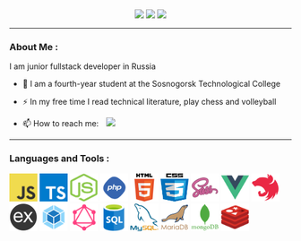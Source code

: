 
<div style="text-align: center; margin-top: 10px">
    <a href="https://t.me/reabletop"><img src="https://img.shields.io/badge/Telegram-2CA5E0?style=for-the-badge&logo=telegram&logoColor=white" height="30"></a>
    <a href="mailto:reabletop@gmail.com"><img src="https://img.shields.io/badge/Gmail-D14836?style=for-the-badge&logo=gmail&logoColor=white" height="30"></a>
    <a href="https://vk.com/reabletop"><img src="https://img.shields.io/badge/вконтакте-%232E87FB.svg?&style=for-the-badge&logo=vk&logoColor=white" height="30"></a>
</div>

---
###  About Me :
I am junior fullstack developer in Russia

- :school: I am a fourth-year student at the Sosnogorsk Technological College

- :zap: In my free time I read technical literature, play chess and volleyball

- :mailbox: How to reach me:  <a href="https://t.me/reabletop"><img src="https://img.shields.io/badge/Telegram-2CA5E0?style=for-the-badge&logo=telegram&logoColor=white" height="15" style="margin-left:10px"></a>


---

### Languages and Tools :

<div>
    <img src="skills/javascript.jpg" alt="" style="width: 50px; height: 50px">
    <img src="skills/typescript.png" alt="" style="width: 50px; height: 50px">
    <img src="skills/nodejs.png" alt="" style="width: 50px; height: 50px">
    <img src="skills/php.png" alt="" style="width: 50px; height: 50px">
    <img src="skills/html.png" alt="" style="width: 50px; height: 50px">
    <img src="skills/css.png" alt="" style="width: 50px; height: 50px">
    <img src="skills/sass.png" alt="" style="width: 50px; height: 50px">
    <img src="skills/vue.png" alt="" style="width: 50px; height: 50px">
    <img src="skills/nestjs.png" alt="" style="width: 50px; height: 50px">
    <img src="skills/express.png" alt="" style="width: 50px; height: 50px">
    <img src="skills/webpack.svg" alt="" style="width: 50px; height: 50px">
    <img src="skills/graphql.png" alt="" style="width: 50px; height: 50px">
    <img src="skills/sql.png" alt="" style="width: 50px; height: 50px">
    <img src="skills/mysql.png" alt="" style="width: 50px; height: 50px">
    <img src="skills/mariadb.png" alt="" style="width: 50px; height: 50px">
    <img src="skills/mongo.png" alt="" style="width: 50px; height: 50px">
    <img src="skills/redis.webp" alt="" style="width: 50px; height: 50px">
</div>
